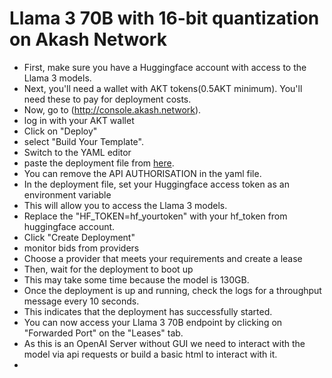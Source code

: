 #  Llama 3 70B with 16-bit quantization on Akash  Network
- First, make sure you have a  Huggingface account with access to the Llama 3 models.
- Next, you'll need a wallet with AKT tokens(0.5AKT minimum). You'll need these to pay for deployment  costs.
- Now, go to (http://console.akash.network).
- log in with your AKT wallet
- Click on "Deploy"
- select "Build Your Template".
- Switch to the YAML  editor
- paste the deployment file from [here](https://github.com/bhainot/llama-meta3/blob/main/deploy.yaml).
- You can remove the API AUTHORISATION in the yaml file.
- In the deployment file, set your Huggingface access token as an  environment variable
- This will allow you to access the Llama 3 models.
- Replace the "HF_TOKEN=hf_yourtoken" with your hf_token from huggingface account.
- Click "Create Deployment"
- monitor bids from providers
- Choose a provider that meets your requirements and create a lease
- Then, wait for the deployment to boot up 
- This may take some time because the model is 130GB.
- Once the deployment is up and running, check the logs for a  throughput message every 10 seconds.
- This indicates that the deployment  has successfully started.
- You can now access your Llama 3 70B endpoint  by clicking on "Forwarded Port" on the "Leases" tab.
- As this is an OpenAI Server without GUI we need to interact with the model via api requests or build a basic html to interact with it.
- 

